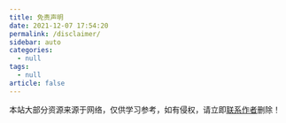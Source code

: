 ```yaml
---
title: 免责声明
date: 2021-12-07 17:54:20
permalink: /disclaimer/
sidebar: auto
categories: 
  - null
tags: 
  - null
article: false
---
```


本站大部分资源来源于网络，仅供学习参考，如有侵权，请立即[联系作者](/about/)删除！
